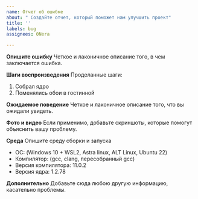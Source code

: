 ```yaml
---
name: Отчет об ошибке
about: " Создайте отчет, который поможет нам улучшить проект"
title: ''
labels: bug
assignees: 0Nera

---
```


**Опишите ошибку**
Четкое и лаконичное описание того, в чем заключается ошибка.

**Шаги воспроизведения**
Проделанные шаги:

1. Собрал ядро
2. Поменялись обои в гостинной

**Ожидаемое поведение**
Четкое и лаконичное описание того, что вы ожидали увидеть.

**Фото и видео**
Если применимо, добавьте скриншоты, которые помогут объяснить вашу проблему.

**Среда**
Опишите среду сборки и запуска

- ОС: (Windows 10 + WSL2, Astra linux, ALT Linux, Ubuntu 22)
- Компилятор: (gcc, clang, пересобранный gcc)
- Версия компилятора: 11.0.2
- Версия ядра: 1.2.78

**Дополнительно**
Добавьте сюда любою другую информацию, касательно проблемы.
